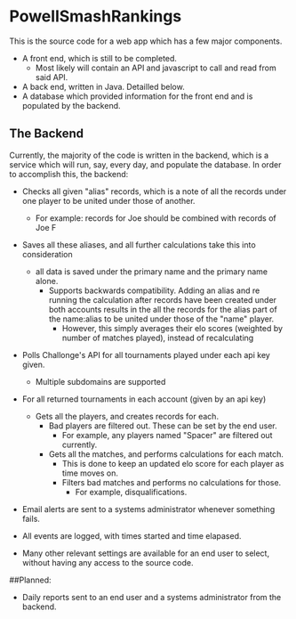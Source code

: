 # PowellSmashRankings
This is the source code for a web app which has a few major components.
- A front end, which is still to be completed.
  - Most likely will contain an API and javascript to call and read from said API.
- A back end, written in Java. Detailled below.
- A database which provided information for the front end and is populated by the backend.

## The Backend
Currently, the majority of the code is written in the backend, which is a service which will run, say, every day, and
populate the database. In order to accomplish this, the backend:
- Checks all given "alias" records, which is a note of all the records under one player to be united under those of another.
  - For example: records for Joe should be combined with records of Joe F
- Saves all these aliases, and all further calculations take this into consideration
  - all data is saved under the primary name and the primary name alone.
	- Supports backwards compatibility. Adding an alias and re running the calculation after records have been created
	  under both accounts results in the all the records for the alias part of the name:alias to be united under those
	  of the "name" player.
	  - However, this simply averages their elo scores (weighted by number of matches played), instead of recalculating
- Polls Challonge's API for all tournaments played under each api key given.
  - Multiple subdomains are supported
- For all returned tournaments in each account (given by an api key)
  - Gets all the players, and creates records for each.
	- Bad players are filtered out. These can be set by the end user.
	  - For example, any players named "Spacer" are filtered out currently.
	- Gets all the matches, and performs calculations for each match.
	  - This is done to keep an updated elo score for each player as time moves on.
	  - Filters bad matches and performs no calculations for those.
	    - For example, disqualifications.
	
	
- Email alerts are sent to a systems administrator whenever something fails.
- All events are logged, with times started and time elapased.
- Many other relevant settings are available for an end user to select, without having any access to the source code.

##Planned:
- Daily reports sent to an end user and a systems administrator from the backend.